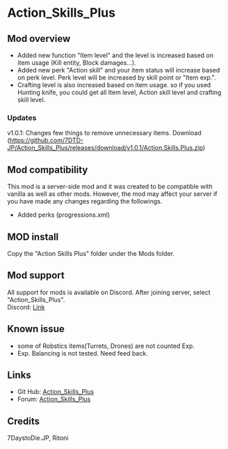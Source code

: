 # Action_Skills_Plus

## Mod overview
* Added new function "Item level" and the level is increased based on item usage (Kill entity, Block damages...).
* Added new perk "Action skill" and your item status will increase based on perk level. Perk level will be increased by skill point or "Item exp.".
* Crafting level is also increased based on item usage. so if you used Hunting knife, you could get all Item level, Action skill level and crafting skill level. 

### Updates
v1.0.1: Changes few things to remove unnecessary items. Download (https://github.com/7DTD-JP/Action_Skills_Plus/releases/download/v1.0.1/Action.Skills.Plus.zip)

## Mod compatibility
This mod is a server-side mod and it was created to be compatible with vanilla as well as other mods. However, the mod may affect your server if you have made any changes regarding the followings.<br>
* Added perks (progressions.xml)

## MOD install
Copy the "Action Skills Plus" folder under the Mods folder. <br>

## Mod support
All support for mods is available on Discord. After joining server, select "Action_Skills_Plus".<br>
Discord: [Link](https://discord.gg/Va9CMv59Ej)<br>

## Known issue
* some of Robstics items(Turrets, Drones) are not counted Exp.
* Exp. Balancing is not tested. Need feed back.

## Links
* Git Hub: [Action_Skills_Plus](https://github.com/7DTD-JP/Action_Skills_Plus)
* Forum: [Action_Skills_Plus](https://community.7daystodie.com/topic/34017-action-skills-plus/)

## Credits
7DaystoDie.JP, Ritoni
